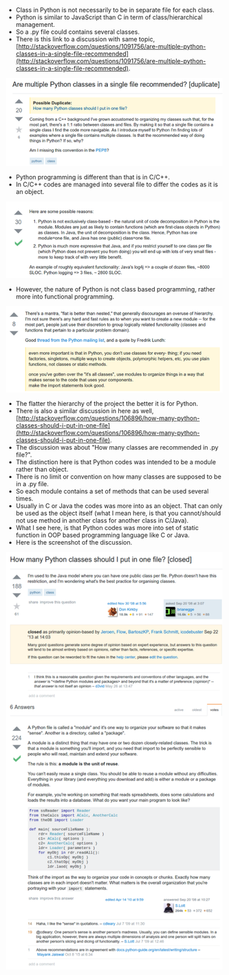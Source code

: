 * Class in Python is not necessarily to be in separate file for each class.
* Python is similar to JavaScript than C in term of class/hierarchical management.
* So a .py file could contains several classes.
* There is this link to a discussion with same topic, [http://stackoverflow.com/questions/1091756/are-multiple-python-classes-in-a-single-file-recommended](http://stackoverflow.com/questions/1091756/are-multiple-python-classes-in-a-single-file-recommended).

![./20161118-0200-cet-python-class-hierarchical-management-1.png](./20161118-0200-cet-python-class-hierarchical-management-1.png)

* Python programming is different than that is in C/C++.
* In C/C++ codes are managed into several file to differ the codes as it is an object.

![./20161118-0200-cet-python-class-hierarchical-management-2.png](./20161118-0200-cet-python-class-hierarchical-management-2.png)

* However, the nature of Python is not class based programming, rather more into functional programming.

![./20161118-0200-cet-python-class-hierarchical-management-3.png](./20161118-0200-cet-python-class-hierarchical-management-3.png)

* The flatter the hierarchy of the project the better it is for Python.
* There is also a similar discussion in here as well, [http://stackoverflow.com/questions/106896/how-many-python-classes-should-i-put-in-one-file](http://stackoverflow.com/questions/106896/how-many-python-classes-should-i-put-in-one-file).
* The discussion was about "How many classes are recommended in .py file?".
* The distinction here is that Python codes was intended to be a module rather than object.
* There is no limit or convention on how many classes are supposed to be in a .py file.
* So each module contains a set of methods that can be used several times.
* Usually in C or Java the codes was more into as an object. That can only be used as the object itself (what I mean here, is that you cannot/should not use method in another class for another class in C/Java).
* What I see here, is that Python codes was more into set of static function in OOP based programming language like C or Java.
* Here is the screenshot of the discussion.

![./20161118-0200-cet-python-class-hierarchical-management-4.png](./20161118-0200-cet-python-class-hierarchical-management-4.png)